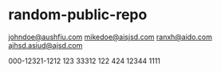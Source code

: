 # random-public-repo
johndoe@aushfiu.com
mikedoe@aisjsd.com
ranxh@aido.com
ajhsd.asiud@ajsd.com


000-12321-1212
123 33312 122
424 12344 1111
